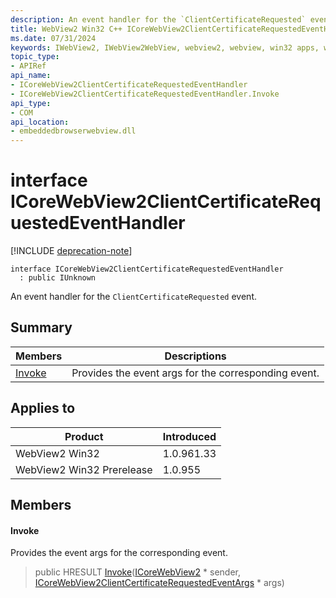 ```yaml
---
description: An event handler for the `ClientCertificateRequested` event.
title: WebView2 Win32 C++ ICoreWebView2ClientCertificateRequestedEventHandler
ms.date: 07/31/2024
keywords: IWebView2, IWebView2WebView, webview2, webview, win32 apps, win32, edge, ICoreWebView2, ICoreWebView2Controller, browser control, edge html, ICoreWebView2ClientCertificateRequestedEventHandler
topic_type: 
- APIRef
api_name:
- ICoreWebView2ClientCertificateRequestedEventHandler
- ICoreWebView2ClientCertificateRequestedEventHandler.Invoke
api_type:
- COM
api_location:
- embeddedbrowserwebview.dll
---
```


# interface ICoreWebView2ClientCertificateRequestedEventHandler

[!INCLUDE [deprecation-note](../includes/deprecation-note.md)]

```
interface ICoreWebView2ClientCertificateRequestedEventHandler
  : public IUnknown
```

An event handler for the `ClientCertificateRequested` event.

## Summary

 Members                        | Descriptions
--------------------------------|---------------------------------------------
[Invoke](#invoke) | Provides the event args for the corresponding event.

## Applies to

Product                         | Introduced
--------------------------------|---------------------------------------------
WebView2 Win32            |    1.0.961.33
WebView2 Win32 Prerelease |    1.0.955

## Members

#### Invoke

Provides the event args for the corresponding event.

> public HRESULT [Invoke](#invoke)([ICoreWebView2](icorewebview2.md#icorewebview2) * sender, [ICoreWebView2ClientCertificateRequestedEventArgs](icorewebview2clientcertificaterequestedeventargs.md#icorewebview2clientcertificaterequestedeventargs) * args)


